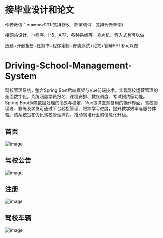 # 接毕业设计和论文
作者微信：xunmaw001(支持修改、部署调试、支持代做毕设)

接网站设计、小程序、H5、APP、各种系统等，单片机、嵌入式也可以做

选题+开题报告+任务书+程序定制+安装测试+论文+答辩PPT都可以做
# Driving-School-Management-System
驾校管理系统，整合Spring Boot后端框架与Vue前端技术，实现驾校运营管理的全面数字化。系统涵盖学员报名、课程安排、教练调度、考试预约等功能。Spring Boot保障数据处理的高效与稳定，Vue提供直观易用的操作界面。驾校管理者、教练及学员可通过平台轻松管理、跟踪学习进度，提升教学效率与服务体验。该系统旨在优化驾校管理流程，推动驾培行业的信息化升级。
## 首页
![image](https://github.com/user-attachments/assets/ef1cfad9-62b5-4135-a7e2-f55c9813ca87)
## 驾校公告
![image](https://github.com/user-attachments/assets/b10151af-5785-4ecc-aaca-bbd38f18db61)
## 注册
![image](https://github.com/user-attachments/assets/a4132fda-d6d1-4d1f-b74b-0575d7bde55d)
## 驾校车辆
![image](https://github.com/user-attachments/assets/156310b0-26c8-4cc7-91b3-d8118f2b594b)
